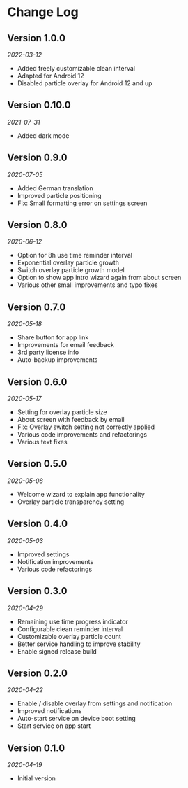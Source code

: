 # Change Log

## Version 1.0.0

*2022-03-12*

* Added freely customizable clean interval
* Adapted for Android 12
* Disabled particle overlay for Android 12 and up

## Version 0.10.0

*2021-07-31*

* Added dark mode

## Version 0.9.0

*2020-07-05*

* Added German translation
* Improved particle positioning 
* Fix: Small formatting error on settings screen 

## Version 0.8.0

*2020-06-12*

* Option for 8h use time reminder interval
* Exponential overlay particle growth
* Switch overlay particle growth model
* Option to show app intro wizard again from about screen
* Various other small improvements and typo fixes

## Version 0.7.0

*2020-05-18*

* Share button for app link
* Improvements for email feedback
* 3rd party license info
* Auto-backup improvements

## Version 0.6.0

*2020-05-17*

* Setting for overlay particle size
* About screen with feedback by email
* Fix: Overlay switch setting not correctly applied
* Various code improvements and refactorings
* Various text fixes

## Version 0.5.0

*2020-05-08*

* Welcome wizard to explain app functionality
* Overlay particle transparency setting

## Version 0.4.0

*2020-05-03*

* Improved settings
* Notification improvements
* Various code refactorings

## Version 0.3.0

*2020-04-29*

* Remaining use time progress indicator
* Configurable clean reminder interval
* Customizable overlay particle count 
* Better service handling to improve stability
* Enable signed release build

## Version 0.2.0

*2020-04-22*

* Enable / disable overlay from settings and notification
* Improved notifications
* Auto-start service on device boot setting
* Start service on app start

## Version 0.1.0

*2020-04-19*

* Initial version